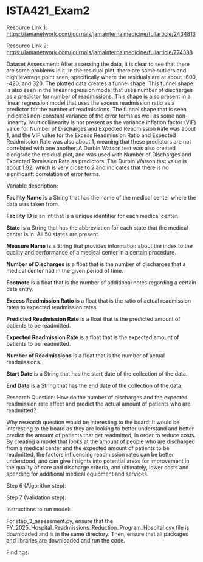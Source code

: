 # ISTA421_Exam2

Resource Link 1: https://jamanetwork.com/journals/jamainternalmedicine/fullarticle/2434813

Resource Link 2: https://jamanetwork.com/journals/jamainternalmedicine/fullarticle/774388

Dataset Assessment: After assessing the data, it is clear to see that there are some problems in it. In the residual plot, there are some outliers and high leverage point seen, specifically where the residuals are at about -600, -420, and 320. The plotted data creates a funnel shape. This funnel shape is also seen in the linear regression model that uses number of discharges as a predictor for number of readmissions. This shape is also present in a linear regression model that uses the excess readmission ratio as a predictor for the number of readmissions. The funnel shape that is seen indicates non-constant variance of the error terms as well as some non-linearity. Multicollinearity is not present as the variance inflation factor (VIF) value for Number of Discharges and Expected Readmission Rate was about 1, and the VIF value for the Excess Readmission Ratio and Expected Readmission Rate was also about 1, meaning that these predictors are not correlated with one another. A Durbin Watson test was also created alongside the residual plot, and was used with Number of Discharges and Expected Remission Rate as predictors. The Durbin Watson test value is about 1.92, which is very close to 2 and indicates that there is no significantt correlation of error terms.

Variable description: 

**Facility Name** is a String that has the name of the medical center where the data was taken from.

**Facility ID** is an int that is a unique identifier for each medical center.

**State** is a String that has the abbreviation for each state that the medical center is in. All 50 states are present.

**Measure Name** is a String that provides information about the index to the quality and performance of a medical center in a certain procedure. 

**Number of Discharges** is a float that is the number of discharges that a medical center had in the given period of time.

**Footnote** is a float that is the number of additional notes regarding a certain data entry.

**Excess Readmission Ratio** is a float that is the ratio of actual readmission rates to expected readmission rates.

**Predicted Readmission Rate** is a float that is the predicted amount of patients to be readmitted.

**Expected Readmission Rate** is a float that is the expected amount of patients to be readmitted. 

**Number of Readmissions** is a float that is the number of actual readmissions.

**Start Date** is a String that has the start date of the collection of the data.

**End Date** is a String that has the end date of the collection of the data.


Research Question: How do the number of discharges and the expected readmission rate affect and predict the actual amount of patients who are readmitted?


Why research question would be interesting to the board: It would be interesting to the board as they are looking to better understand and better predict the amount of patients that get readmitted, in order to reduce costs. By creating a model that looks at the amount of people who are discharged from a medical center and the expected amount of patients to be readmitted, the factors influencing readmission rates can be better understood, and can give insignts into potential areas for improvement in the quality of care and discharge criteria, and ultimately, lower costs and spending for additional medical equipment and services.


Step 6 (Algorithm step):



Step 7 (Validation step):



Instructions to run model:

For step_3_assessment.py, ensure that the FY_2025_Hospital_Readmissions_Reduction_Program_Hospital.csv file is downloaded and is in the same directory. Then, ensure that all packages and libraries are downloaded and run the code. 


Findings:

